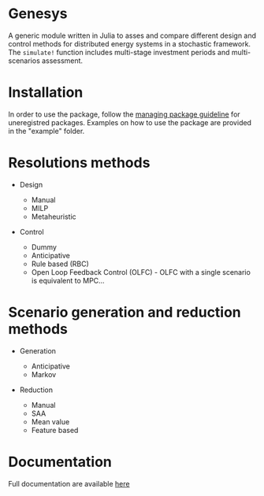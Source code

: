 # Genesys

A generic module written in Julia to asses and compare different design and control methods for distributed energy systems in a stochastic framework. The `simulate!` function includes multi-stage investment periods and multi-scenarios assessment.  

# Installation
In order to use the package, follow the [managing package guideline](https://julialang.github.io/Pkg.jl/v1/managing-packages/) for uneregistred packages. Examples on how to use the package are provided in the "example" folder. 

# Resolutions methods
- Design
  - Manual
  - MILP 
  - Metaheuristic
 
- Control
  - Dummy
  - Anticipative
  - Rule based (RBC)
  - Open Loop Feedback Control (OLFC) - OLFC with a single scenario is equivalent to MPC...
 
 # Scenario generation and reduction methods
- Generation  
  - Anticipative
  - Markov

- Reduction
  - Manual
  - SAA
  - Mean value
  - Feature based


# Documentation 
Full documentation are available [here](https://cboennec.github.io/Microgrid_Genesys/)